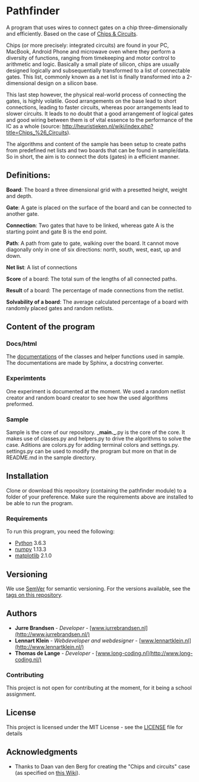 # Pathfinder

A program that uses wires to connect gates on a chip three-dimensionally and efficiently. Based on the case of [Chips & Circuits](http://heuristieken.nl/wiki/index.php?title=Chips_%26_Circuits).

Chips (or more precisely: integrated circuits) are found in your PC, MacBook, Android Phone and microwave oven where they perform a diversity of functions, ranging from timekeeping and motor control to arithmetic and logic. Basically a small plate of silicon, chips are usually designed logically and subsequentially transformed to a list of connectable gates. This list, commonly known as a net list is finally transformed into a 2-dimensional design on a silicon base.

This last step however, the physical real-world process of connecting the gates, is highly volatile. Good arrangements on the base lead to short connections, leading to faster circuits, whereas poor arrangements lead to slower circuits. It leads to no doubt that a good arrangement of logical gates and good wiring between them is of vital essence to the performance of the IC as a whole (source: http://heuristieken.nl/wiki/index.php?title=Chips_%26_Circuits).

The algorithms and content of the sample has been setup to create paths from predefined net lists and two boards that can be found in sample/data. So in short, the aim is to connect the dots (gates) in a efficient manner.

## Definitions:
**Board**: The board a three dimensional grid with a presetted height, weight and depth.

**Gate**: A gate is placed on the surface of the board and can be connected to another gate.

**Connection**: Two gates that have to be linked, whereas gate A is the starting point and gate B is the end point.

**Path**: A path from gate to gate, walking over the board. It cannot move diagonally only in one of six directions: north, south, west, east, up and down. 

**Net list**: A list of connections

**Score** of a board: The total sum of the lengths of all connected paths.

**Result** of a board: The percentage of made connections from the netlist.

**Solvability of a board**: The average calculated percentage of a board with randomly placed gates and random netlists.

## Content of the program

### Docs/html
The [documentations](https://lennartjklein.github.io/pathfinder/) of the classes and helper functions used in sample. The documentations are made by Sphinx, a docstring converter.

### Experimtents
One experiment is documented at the moment. We used a random netlist creator and random board creator to see how the used algorithms preformed.

### Sample
Sample is the core of our repository.
\___main.\___.py is the core of the core. It makes use of classes.py and helpers.py to drive the algorithms to solve the case.
Aditions are colors.py for adding terminal colors and settings.py. settings.py can be used to modify the program but more on that in de README.md in the sample directory.

## Installation

Clone or download this repository (containing the pathfinder module) to a folder of your preference. Make sure the requirements above are installed to be able to run the program.

### Requirements
To run this program, you need the following:

* [Python](https://www.python.org/downloads/) 3.6.3
* [numpy](http://www.numpy.org/) 1.13.3
* [matplotlib](https://matplotlib.org/index.html) 2.1.0

## Versioning

We use [SemVer](http://semver.org/) for semantic versioning. For the versions available, see the [tags on this repository](https://github.com/LennartJKlein/chips-circuits/tags).

## Authors

* **Jurre Brandsen** - *Developer* - [www.jurrebrandsen.nl](http://www.jurrebrandsen.nl/)
* **Lennart Klein** - *Webdeveloper and webdesigner* - [www.lennartklein.nl](http://www.lennartklein.nl/)
* **Thomas de Lange** - *Developer* - [www.long-coding.nl](http://www.long-coding.nl/)

### Contributing

This project is not open for contributing at the moment, for it being a school assignment.

## License

This project is licensed under the MIT License - see the [LICENSE](LICENSE) file for details

## Acknowledgments

* Thanks to Daan van den Berg for creating the "Chips and circuits" case (as specified on [this Wiki](http://heuristieken.nl/wiki/index.php?title=Chips_%26_Circuits)).
